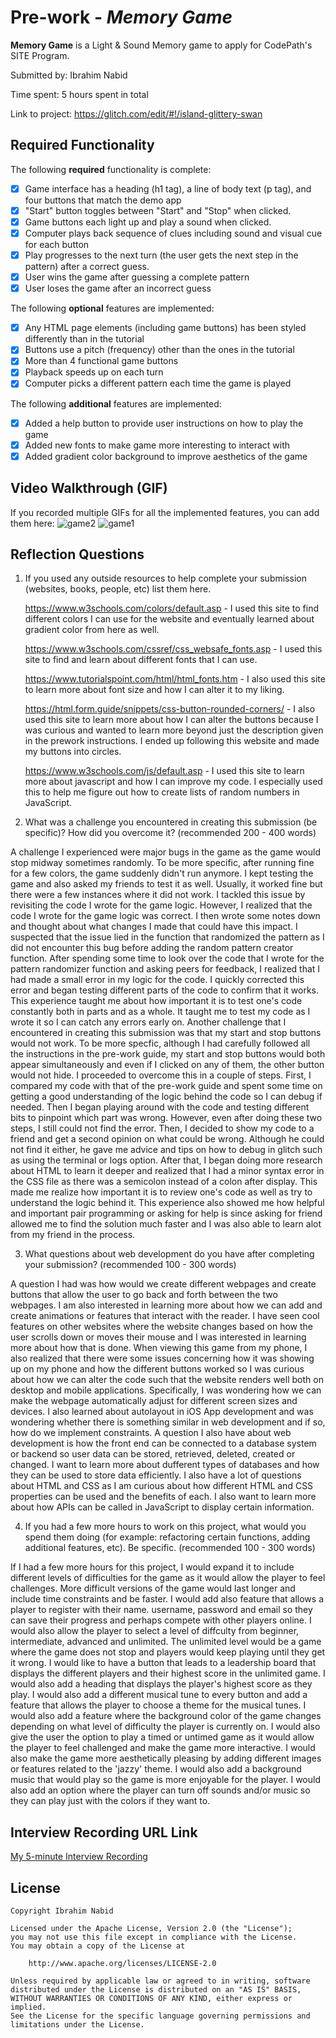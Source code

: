 # Pre-work - *Memory Game*

**Memory Game** is a Light & Sound Memory game to apply for CodePath's SITE Program. 

Submitted by: Ibrahim Nabid

Time spent: 5 hours spent in total

Link to project: 
https://glitch.com/edit/#!/island-glittery-swan

## Required Functionality

The following **required** functionality is complete:

* [X] Game interface has a heading (h1 tag), a line of body text (p tag), and four buttons that match the demo app
* [X] "Start" button toggles between "Start" and "Stop" when clicked. 
* [X] Game buttons each light up and play a sound when clicked. 
* [X] Computer plays back sequence of clues including sound and visual cue for each button
* [X] Play progresses to the next turn (the user gets the next step in the pattern) after a correct guess. 
* [X] User wins the game after guessing a complete pattern
* [X] User loses the game after an incorrect guess

The following **optional** features are implemented:

* [X] Any HTML page elements (including game buttons) has been styled differently than in the tutorial
* [X] Buttons use a pitch (frequency) other than the ones in the tutorial
* [X] More than 4 functional game buttons
* [X] Playback speeds up on each turn
* [X] Computer picks a different pattern each time the game is played

The following **additional** features are implemented:

- [X] Added a help button to provide user instructions on how to play the game
- [X] Added new fonts to make game more interesting to interact with
- [X] Added gradient color background to improve aesthetics of the game

## Video Walkthrough (GIF)

If you recorded multiple GIFs for all the implemented features, you can add them here:
![game2](https://user-images.githubusercontent.com/79735610/161360717-84894369-dc1d-4172-9fff-bcef5373dc92.gif)
![game1](https://user-images.githubusercontent.com/79735610/161360251-30311a29-3c69-4658-9012-ed37fd246e65.gif)



## Reflection Questions
1. If you used any outside resources to help complete your submission (websites, books, people, etc) list them here.

   https://www.w3schools.com/colors/default.asp - I used this site to find different colors I can use for the website and eventually learned about gradient  color from here as well.
   
   https://www.w3schools.com/cssref/css_websafe_fonts.asp - I used this site to find and learn about different fonts that I can use.
   
   https://www.tutorialspoint.com/html/html_fonts.htm - I also used this site to learn more about font size and how I can alter it to my liking.
   
   https://html.form.guide/snippets/css-button-rounded-corners/ - I also used this site to learn more about how I can alter the buttons because I was curious and wanted to learn more beyond just the description given in the prework instructions. I ended up following this website and made my buttons into circles.
   
   https://www.w3schools.com/js/default.asp - I used this site to learn more about javascript and how I can improve my code. I especially used this to help me figure out how to create lists of random numbers in JavaScript.

2. What was a challenge you encountered in creating this submission (be specific)? How did you overcome it? (recommended 200 - 400 words) 

A challenge I experienced were major bugs in the game as the game would stop midway sometimes randomly. To be more specific, after running fine for a few colors, the game suddenly didn't run anymore. I kept testing the game and also asked my friends to test it as well. Usually, it worked fine but there were a few instances where it did not work. I tackled this issue by revisiting the code I wrote for the game logic. However, I realized that the code I wrote for the game logic was correct. I then wrote some notes down and thought about what changes I made that could have this impact. I suspected that the issue lied in the function that randomized the pattern as I did not encounter this bug before adding the random pattern creator function. After spending some time to look over the code that I wrote for the pattern randomizer function and asking peers for feedback, I realized that I had made a small error in my logic for the code. I quickly corrected this error and began testing different parts of the code to confirm that it works. This experience taught me about how important it is to test one's code constantly both in parts and as a whole. It taught me to test my code as I wrote it so I can catch any errors early on. Another challenge that I encountered in creating this submission was that my start and stop buttons would not work. To be more specfic, although I had carefully followed all the instructions in the pre-work guide, my start and stop buttons would both appear simultaneously and even if I clicked on any of them, the other button would not hide. I proceeded to overcome this in a couple of steps. First, I compared my code with that of the pre-work guide and spent some time on getting a good understanding of the logic behind the code so I can debug if needed. Then I began playing around with the code and testing different bits to pinpoint which part was wrong. However, even after doing these two steps, I still could not find the error. Then, I decided to show my code to a friend and get a second opinion on what could be wrong. Although he could not find it either, he gave me advice and tips on how to debug in glitch such as using the terminal or logs option. After that, I began doing more research about HTML to learn it deeper and realized that I had a minor syntax error in the CSS file as there was a semicolon instead of a colon after display. This made me realize how important it is to review one's code as well as try to understand the logic behind it. This experience also showed me how helpful and important pair programming or asking for help is since asking for friend allowed me to find the solution much faster and I was also able to learn alot from my friend in the process. 

3. What questions about web development do you have after completing your submission? (recommended 100 - 300 words) 

A question I had was how would we create different webpages and create buttons that allow the user to go back and forth between the two webpages. I am also interested in learning more about how we can add and create animations or features that interact with the reader. I have seen cool features on other websites where the website changes based on how the user scrolls down or moves their mouse and I was interested in learning more about how that is done. When viewing this game from my phone, I also realized that there were some issues concerning how it was showing up on my phone and how the different buttons worked so I was curious about how we can alter the code such that the website renders well both on desktop and mobile applications. Specifically, I was wondering how we can make the webpage automatically adjust for different screen sizes and devices. I also learned about autolayout in iOS App development and was wondering whether there is something similar in web development and if so, how do we implement constraints. A question I also have about web development is how the front end can be connected to a database system or backend so user data can be stored, retrieved, deleted, created or changed. I want to learn more about dufferent types of databases and how they can be used to store data efficiently. I also have a lot of questions about HTML and CSS as I am curious about how different HTML and CSS properties can be used and the benefits of each. I also want to learn more about how APIs can be called in JavaScript to display certain information. 

4. If you had a few more hours to work on this project, what would you spend them doing (for example: refactoring certain functions, adding additional features, etc). Be specific. (recommended 100 - 300 words) 

If I had a few more hours for this project, I would expand it to include different levels of difficulties for the game as it would allow the player to feel challenges. More difficult versions of the game would last longer and include time constraints and be faster. I would add also feature that allows a player to register with their name. username, password and email so they can save their progress and perhaps compete with other players online. I would also allow the player to select a level of diffculty from beginner, intermediate, advanced and unlimited. The unlimited level would be a game where the game does not stop and players would keep playing until they get it wrong. I would like to have a button that leads to a leadership board that displays the different players and their highest score in the unlimited game. I would also add a heading that displays the player's highest score as they play. I would also add a different musical tune to every button and add a feature that allows the player to choose a theme for the musical tunes. I would also add a feature where the background color of the game changes depending on what level of difficulty the player is currently on. I would also give the user the option to play a timed or untimed game as it would allow the player to feel challenged and make the game more interactive. I would also make the game more aesthetically pleasing by adding different images or features related to the 'jazzy' theme. I would also add a background music that would play so the game is more enjoyable for the player. I would also add an option where the player can turn off sounds and/or music so they can play just with the colors if they want to.



## Interview Recording URL Link

[My 5-minute Interview Recording](your-link-here)


## License

    Copyright Ibrahim Nabid

    Licensed under the Apache License, Version 2.0 (the "License");
    you may not use this file except in compliance with the License.
    You may obtain a copy of the License at

        http://www.apache.org/licenses/LICENSE-2.0

    Unless required by applicable law or agreed to in writing, software
    distributed under the License is distributed on an "AS IS" BASIS,
    WITHOUT WARRANTIES OR CONDITIONS OF ANY KIND, either express or implied.
    See the License for the specific language governing permissions and
    limitations under the License.
